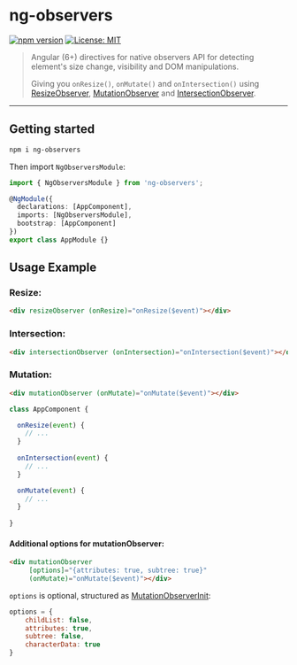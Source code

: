 # ng-observers

[![npm version](https://badge.fury.io/js/ng-observers.svg)](https://badge.fury.io/js/ng-observers)
[![License: MIT](https://img.shields.io/badge/License-MIT-green.svg)](https://opensource.org/licenses/MIT)

> Angular (6+) directives for native observers API for detecting element's size change, visibility and DOM manipulations.
> 
> Giving you `onResize()`, `onMutate()` and `onIntersection()` using [ResizeObserver](https://developer.mozilla.org/en-US/docs/Web/API/ResizeObserver), [MutationObserver](https://developer.mozilla.org/en-US/docs/Web/API/MutationObserver) and [IntersectionObserver](https://developer.mozilla.org/en-US/docs/Web/API/Intersection_Observer_API).

---

## Getting started

```bash
npm i ng-observers
```

Then import `NgObserversModule`:

```typescript
import { NgObserversModule } from 'ng-observers';

@NgModule({
  declarations: [AppComponent],
  imports: [NgObserversModule],
  bootstrap: [AppComponent]
})
export class AppModule {}
```

## Usage Example

### Resize: 
```html
<div resizeObserver (onResize)="onResize($event)"></div>
```

### Intersection: 
```html
<div intersectionObserver (onIntersection)="onIntersection($event)"></div>
```

### Mutation:
```html
<div mutationObserver (onMutate)="onMutate($event)"></div>
```

```typescript
class AppComponent {

  onResize(event) {
    // ...
  }
  
  onIntersection(event) {
    // ...
  }

  onMutate(event) {
    // ...
  }
  
}
```

#### Additional options for mutationObserver:
```html
<div mutationObserver
     [options]="{attributes: true, subtree: true}"
     (onMutate)="onMutate($event)"></div>
```
`options` is optional, structured as [MutationObserverInit](https://developer.mozilla.org/en-US/docs/Web/API/MutationObserverInit):
```javascript
options = {
    childList: false,
    attributes: true,
    subtree: false,
    characterData: true
}
```
